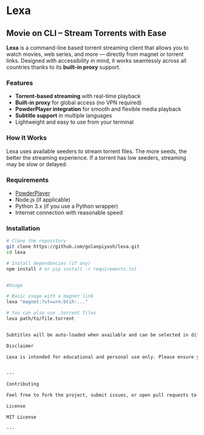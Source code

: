 # Lexa

## Movie on CLI – Stream Torrents with Ease

**Lexa** is a command-line based torrent streaming client that allows you to watch movies, web series, and more — directly from magnet or torrent links. Designed with accessibility in mind, it works seamlessly across all countries thanks to its **built-in proxy** support.

### Features

- **Torrent-based streaming** with real-time playback
- **Built-in proxy** for global access (no VPN required)
- **PowderPlayer integration** for smooth and flexible media playback
- **Subtitle support** in multiple languages
- Lightweight and easy to use from your terminal

### How It Works

Lexa uses available seeders to stream torrent files. The more seeds, the better the streaming experience. If a torrent has low seeders, streaming may be slow or delayed.

### Requirements

- [PowderPlayer](https://github.com/jaruba/PowderPlayer)
- Node.js (if applicable)
- Python 3.x (if you use a Python wrapper)
- Internet connection with reasonable speed

### Installation

```bash
# Clone the repository
git clone https://github.com/golanpiyush/lexa.git
cd lexa

# Install dependencies (if any)
npm install # or pip install -r requirements.txt


#Usage

# Basic usage with a magnet link
lexa "magnet:?xt=urn:btih:..."

# You can also use .torrent files
lexa path/to/file.torrent


Subtitles will be auto-loaded when available and can be selected in different languages during playback via PowderPlayer.

Disclaimer

Lexa is intended for educational and personal use only. Please ensure you have the legal right to access any content you stream using this tool. The developer is not responsible for any misuse.


---

Contributing

Feel free to fork the project, submit issues, or open pull requests to contribute!

License

MIT License

---

